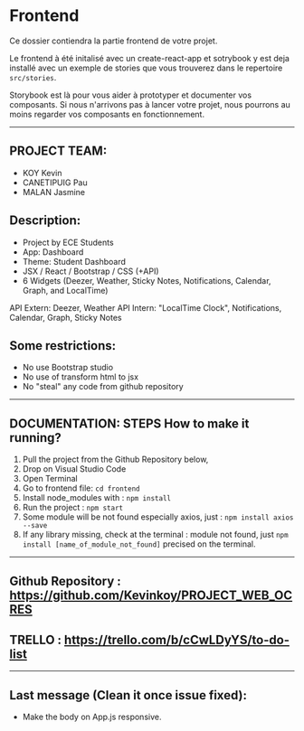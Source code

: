 # Frontend

Ce dossier contiendra la partie frontend de votre projet.

Le frontend à été initalisé avec un create-react-app et sotrybook y est deja installé avec un exemple de stories que vous trouverez dans le repertoire `src/stories`.

Storybook est là pour vous aider à prototyper et documenter vos composants. Si nous n'arrivons pas à lancer votre projet, nous pourrons au moins regarder vos composants en fonctionnement.

******************************************************************************************************************
## PROJECT TEAM: 
- KOY Kevin
- CANETIPUIG Pau
- MALAN Jasmine

## Description: 
- Project by ECE Students
- App: Dashboard 
- Theme: Student Dashboard
- JSX / React / Bootstrap / CSS (+API)
- 6 Widgets (Deezer, Weather, Sticky Notes, Notifications, Calendar, Graph, and LocalTime)

API Extern: Deezer, Weather
API Intern: "LocalTime Clock", Notifications, Calendar, Graph, Sticky Notes

## Some restrictions:
- No use Bootstrap studio
- No use of transform html to jsx
- No "steal" any code from github repository
*****************************************************************************************************************

## DOCUMENTATION: STEPS How to make it running?

1) Pull the project from the Github Repository below, 
2) Drop on Visual Studio Code
3) Open Terminal
4) Go to frontend file: `cd frontend`
5) Install node_modules with : `npm install`
6) Run the project : `npm start`
7) Some module will be not found especially axios, just : `npm install axios --save`
7) If any library missing, check at the terminal : module not found, just `npm install [name_of_module_not_found]` precised on the terminal.


*****************************************************************************************************************

## Github Repository : https://github.com/Kevinkoy/PROJECT_WEB_OCRES

## TRELLO : https://trello.com/b/cCwLDyYS/to-do-list

******************************************************************************************************************

## Last message (Clean it once issue fixed):
- Make the body on App.js responsive.



